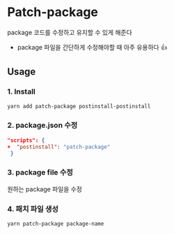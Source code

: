# Patch-package
package 코드를 수정하고 유지할 수 있게 해준다
- package 파일을 간단하게 수정해야할 때 아주 유용하다
👍
  
## Usage
### 1. Install
```bash
yarn add patch-package postinstall-postinstall
```
  
### 2. package.json 수정
```json
"scripts": {
+  "postinstall": "patch-package"
 }
```
  
### 3. package file 수정
원하는 package 파일을 수정
  
### 4. 패치 파일 생성
```bash
yarn patch-package package-name

```
